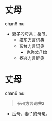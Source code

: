 # 丈母
chan6 mu
+ 妻子的母亲；岳母。
  * 如东方言词典
  * 东台方言词典
    + 也称丈母娘
  * 泰兴方言辞典

# 丈母
chan6 mu
> 泰州方言词典2
- 岳母，妻子的母亲。
